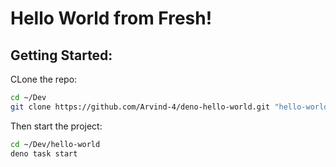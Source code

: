 # Hello World from Fresh!

## Getting Started:

CLone the repo:

```bash
cd ~/Dev
git clone https://github.com/Arvind-4/deno-hello-world.git "hello-world"
```

Then start the project:

```bash
cd ~/Dev/hello-world
deno task start
```
